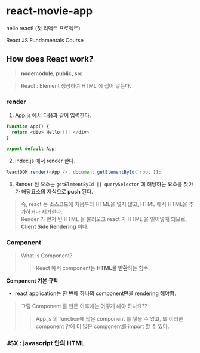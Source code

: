 # react-movie-app
hello react! (첫 리액트 프로젝트)

React JS Fundamentals Course

## How does React work?
> **nodemodule, public, src**  

> React : Element 생성하여 HTML 에 집어 넣는다.

### **render**  
1. App.js 에서 다음과 같이 입력한다.
```javascript
function App() {
  return <div> Hello!!!! </div>
}

export default App;
```

2. index.js 에서 render 한다. 
```javascript
ReactDOM.render(<App />, document.getElementById('root'));
```

3. Render 된 요소는 `getElementById || querySelector` 에 해당하는 요소를 찾아가 해당요소의 자식으로 **push** 된다.


> 즉, react 는 소스코드에 처음부터 HTML을 넣지 않고, HTML 에서 HTML을 추가하거나 제거한다.  
> Render 가 먼저 빈 HTML 을 불러오고 react 가 HTML 을 밀어넣게 되므로, **Client Side Rendering** 이다.

### **Component**
> What is Component?
> > React 에서 component는 **HTML을 반환**하는 함수.

**Component 기본 규칙**
- react application는 한 번에 하나의 component만을 rendering 해야함.

> 그럼 Component 를 만든 이후에는 어떻게 해야 하나요??
> > App.js 의 function에 많은 component 를 넣을 수 있고, 또 이러한 component 안에 더 많은 component를 import 할 수 있다.


### **JSX** : javascript 안의 HTML
